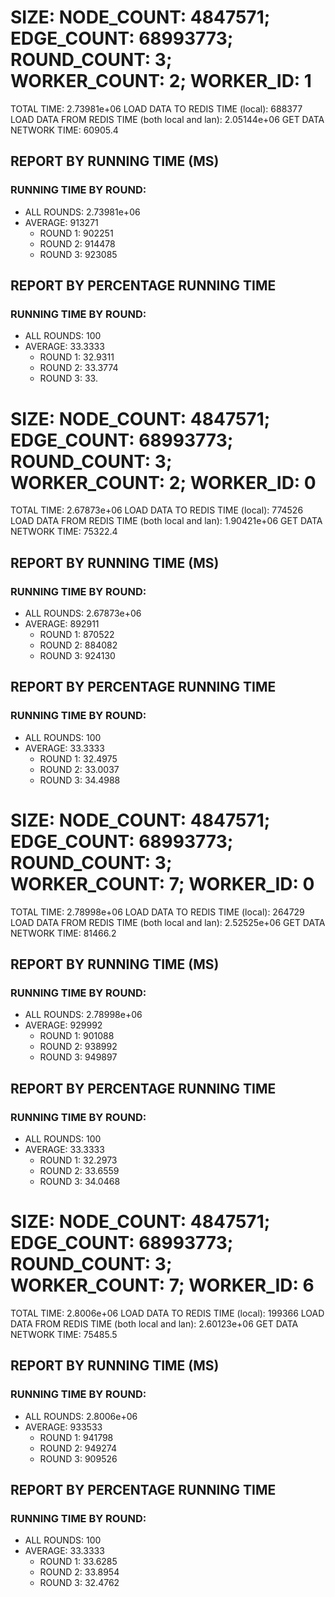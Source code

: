 # SIZE: NODE_COUNT: 4847571; EDGE_COUNT: 68993773; ROUND_COUNT: 3; WORKER_COUNT: 2; WORKER_ID: 1
 TOTAL TIME: 2.73981e+06
 LOAD DATA TO REDIS TIME (local): 688377
 LOAD DATA FROM REDIS TIME (both local and lan): 2.05144e+06
 GET DATA NETWORK TIME: 60905.4

## REPORT BY RUNNING TIME (MS)

 ### RUNNING TIME BY ROUND:

  + ALL ROUNDS: 2.73981e+06
  + AVERAGE: 913271
     + ROUND 1: 902251
     + ROUND 2: 914478
     + ROUND 3: 923085

## REPORT BY PERCENTAGE RUNNING TIME

 ### RUNNING TIME BY ROUND:

  + ALL ROUNDS: 100
  + AVERAGE: 33.3333
     + ROUND 1: 32.9311
     + ROUND 2: 33.3774
     + ROUND 3: 33.
     


# SIZE: NODE_COUNT: 4847571; EDGE_COUNT: 68993773; ROUND_COUNT: 3; WORKER_COUNT: 2; WORKER_ID: 0
 TOTAL TIME: 2.67873e+06
 LOAD DATA TO REDIS TIME (local): 774526
 LOAD DATA FROM REDIS TIME (both local and lan): 1.90421e+06
 GET DATA NETWORK TIME: 75322.4

## REPORT BY RUNNING TIME (MS)

 ### RUNNING TIME BY ROUND:

  + ALL ROUNDS: 2.67873e+06
  + AVERAGE: 892911
     + ROUND 1: 870522
     + ROUND 2: 884082
     + ROUND 3: 924130

## REPORT BY PERCENTAGE RUNNING TIME

 ### RUNNING TIME BY ROUND:

  + ALL ROUNDS: 100
  + AVERAGE: 33.3333
     + ROUND 1: 32.4975
     + ROUND 2: 33.0037
     + ROUND 3: 34.4988


# SIZE: NODE_COUNT: 4847571; EDGE_COUNT: 68993773; ROUND_COUNT: 3; WORKER_COUNT: 7; WORKER_ID: 0
 TOTAL TIME: 2.78998e+06
 LOAD DATA TO REDIS TIME (local): 264729
 LOAD DATA FROM REDIS TIME (both local and lan): 2.52525e+06
 GET DATA NETWORK TIME: 81466.2

## REPORT BY RUNNING TIME (MS)

 ### RUNNING TIME BY ROUND:

  + ALL ROUNDS: 2.78998e+06
  + AVERAGE: 929992
     + ROUND 1: 901088
     + ROUND 2: 938992
     + ROUND 3: 949897

## REPORT BY PERCENTAGE RUNNING TIME

 ### RUNNING TIME BY ROUND:

  + ALL ROUNDS: 100
  + AVERAGE: 33.3333
     + ROUND 1: 32.2973
     + ROUND 2: 33.6559
     + ROUND 3: 34.0468


# SIZE: NODE_COUNT: 4847571; EDGE_COUNT: 68993773; ROUND_COUNT: 3; WORKER_COUNT: 7; WORKER_ID: 6
 TOTAL TIME: 2.8006e+06
 LOAD DATA TO REDIS TIME (local): 199366
 LOAD DATA FROM REDIS TIME (both local and lan): 2.60123e+06
 GET DATA NETWORK TIME: 75485.5

## REPORT BY RUNNING TIME (MS)

 ### RUNNING TIME BY ROUND:

  + ALL ROUNDS: 2.8006e+06
  + AVERAGE: 933533
     + ROUND 1: 941798
     + ROUND 2: 949274
     + ROUND 3: 909526

## REPORT BY PERCENTAGE RUNNING TIME

 ### RUNNING TIME BY ROUND:

  + ALL ROUNDS: 100
  + AVERAGE: 33.3333
     + ROUND 1: 33.6285
     + ROUND 2: 33.8954
     + ROUND 3: 32.4762